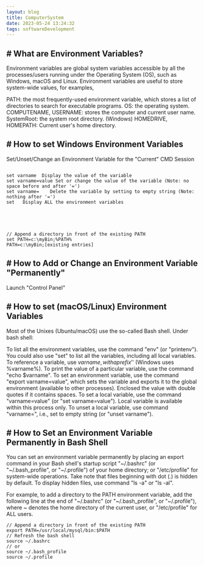 ```yaml
---
layout: blog
title: ComputerSystem
date: 2023-05-24 13:24:32
tags: softwareDevelopment
---
```


## \# What are Environment Variables?

Environment variables are global system variables accessible by all the processes/users running under the Operating System (OS), such as Windows, macOS and Linux. Environment variables are useful to store system-wide values, for examples,

PATH: the most frequently-used environment variable, which stores a list of directories to search for executable programs.
OS: the operating system.
COMPUTENAME, USERNAME: stores the computer and current user name.
SystemRoot: the system root directory.
(Windows) HOMEDRIVE, HOMEPATH: Current user's home directory.

## \# How to set Windows Environment Variables

 Set/Unset/Change an Environment Variable for the "Current" CMD Session
 ```

set varname  Display the value of the variable
set varname=value Set or change the value of the variable (Note: no space before and after '=')
set varname=    Delete the variable by setting to empty string (Note: nothing after '=')
set   Display ALL the environment variables





// Append a directory in front of the existing PATH
set PATH=c:\myBin;%PATH%
PATH=c:\myBin;[existing entries]
 ```

## \# How to Add or Change an Environment Variable "Permanently"

   Launch "Control Panel"


## \# How to set (macOS/Linux) Environment Variables


Most of the Unixes (Ubuntu/macOS) use the so-called Bash shell. Under bash shell:

To list all the environment variables, use the command "env" (or "printenv"). You could also use "set" to list all the variables, including all local variables.
To reference a variable, use $varname, with a prefix '$' (Windows uses %varname%).
To print the value of a particular variable, use the command "echo $varname".
To set an environment variable, use the command "export varname=value", which sets the variable and exports it to the global environment (available to other processes). Enclosed the value with double quotes if it contains spaces.
To set a local variable, use the command "varname=value" (or "set varname=value"). Local variable is available within this process only.
To unset a local variable, use command "varname=", i.e., set to empty string (or "unset varname").

## \# How to Set an Environment Variable Permanently in Bash Shell

You can set an environment variable permanently by placing an export command in your Bash shell's startup script "~/.bashrc" (or "~/.bash_profile", or "~/.profile") of your home directory; or "/etc/profile" for system-wide operations. Take note that files beginning with dot (.) is hidden by default. To display hidden files, use command "ls -a" or "ls -al".

For example, to add a directory to the PATH environment variable, add the following line at the end of "~/.bashrc" (or "~/.bash_profile", or "~/.profile"), where ~ denotes the home directory of the current user, or "/etc/profile" for ALL users.

```
// Append a directory in front of the existing PATH
export PATH=/usr/local/mysql/bin:$PATH
// Refresh the bash shell
source ~/.bashrc
// or
source ~/.bash_profile
source ~/.profile
```
